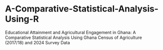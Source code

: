 # A-Comparative-Statistical-Analysis-Using-R
Educational Attainment and Agricultural Engagement in Ghana: A Comparative Statistical Analysis Using Ghana Census of Agriculture (2017/18) and 2024 Survey Data
